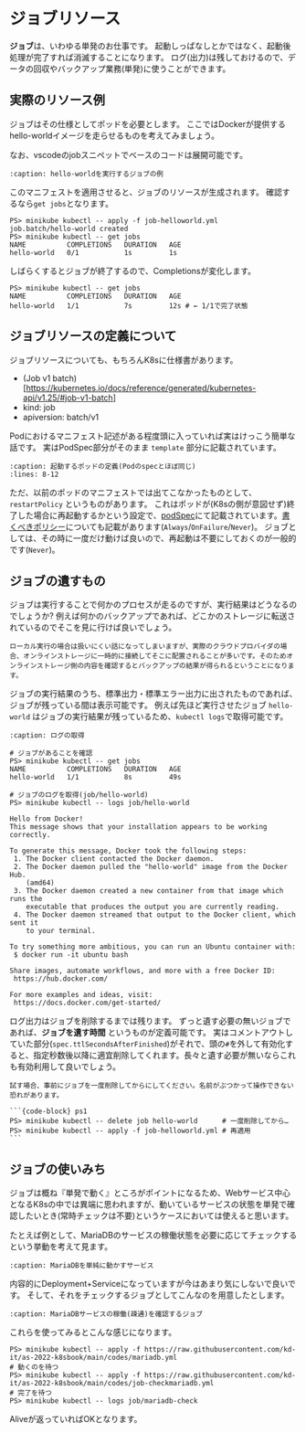 # ジョブリソース

**ジョブ**は、いわゆる単発のお仕事です。
起動しっぱなしとかではなく、起動後処理が完了すれば消滅することになります。
ログ(出力)は残しておけるので、データの回収やバックアップ業務(単発)に使うことができます。

## 実際のリソース例

ジョブはその仕様としてポッドを必要とします。
ここではDockerが提供するhello-worldイメージを走らせるものを考えてみましょう。

なお、vscodeのjobスニペットでベースのコードは展開可能です。

```{literalinclude} codes/job-helloworld.yml
:caption: hello-worldを実行するジョブの例
```

このマニフェストを適用させると、ジョブのリソースが生成されます。
確認するなら`get jobs`となります。

```{code-block} ps1
PS> minikube kubectl -- apply -f job-helloworld.yml
job.batch/hello-world created
PS> minikube kubectl -- get jobs
NAME          COMPLETIONS   DURATION   AGE
hello-world   0/1           1s         1s
```

しばらくするとジョブが終了するので、Completionsが変化します。

```{code-block} ps1
PS> minikube kubectl -- get jobs
NAME          COMPLETIONS   DURATION   AGE
hello-world   1/1           7s         12s # ← 1/1で完了状態
```

## ジョブリソースの定義について

ジョブリソースについても、もちろんK8sに仕様書があります。

* (Job v1 batch)[https://kubernetes.io/docs/reference/generated/kubernetes-api/v1.25/#job-v1-batch]
* kind: job
* apiversion: batch/v1

Podにおけるマニフェスト記述がある程度頭に入っていれば実はけっこう簡単な話です。
実はPodSpec部分がそのまま `template` 部分に記載されています。

```{literalinclude} codes/job-helloworld.yml
:caption: 起動するポッドの定義(Podのspecとほぼ同じ)
:lines: 8-12
```

ただ、以前のポッドのマニフェストでは出てこなかったものとして、 `restartPolicy` というものがあります。
これはポッドが(K8sの側が意図せず)終了した場合に再起動するかという設定で、[podSpec](https://kubernetes.io/docs/reference/generated/kubernetes-api/v1.25/#podspec-v1-core)にて記載されています。[書くべきポリシー](https://kubernetes.io/docs/concepts/workloads/pods/pod-lifecycle/#restart-policy)についても記載があります(`Always`/`OnFailure`/`Never`)。
ジョブとしては、その時に一度だけ動けば良いので、再起動は不要にしておくのが一般的です(`Never`)。

## ジョブの遺すもの

ジョブは実行することで何かのプロセスが走るのですが、実行結果はどうなるのでしょうか?
例えば何かのバックアップであれば、どこかのストレージに転送されているのでそこを見に行けば良いでしょう。

```{hint}
ローカル実行の場合は扱いにくい話になってしまいますが、実際のクラウドプロバイダの場合、オンラインストレージに一時的に接続してそこに配置されることが多いです。そのためオンラインストレージ側の内容を確認するとバックアップの結果が得られるということになります。
```

ジョブの実行結果のうち、標準出力・標準エラー出力に出されたものであれば、ジョブが残っている間は表示可能です。
例えば先ほど実行させたジョブ `hello-world` はジョブの実行結果が残っているため、`kubectl logs`で取得可能です。

```{code-block} ps1
:caption: ログの取得

# ジョブがあることを確認
PS> minikube kubectl -- get jobs
NAME          COMPLETIONS   DURATION   AGE
hello-world   1/1           8s         49s

# ジョブのログを取得(job/hello-world)
PS> minikube kubectl -- logs job/hello-world

Hello from Docker!
This message shows that your installation appears to be working correctly.

To generate this message, Docker took the following steps:
 1. The Docker client contacted the Docker daemon.
 2. The Docker daemon pulled the "hello-world" image from the Docker Hub.
    (amd64)
 3. The Docker daemon created a new container from that image which runs the
    executable that produces the output you are currently reading.
 4. The Docker daemon streamed that output to the Docker client, which sent it
    to your terminal.

To try something more ambitious, you can run an Ubuntu container with:
 $ docker run -it ubuntu bash

Share images, automate workflows, and more with a free Docker ID:
 https://hub.docker.com/

For more examples and ideas, visit:
 https://docs.docker.com/get-started/
```

ログ出力はジョブを削除するまでは残ります。
ずっと遺す必要の無いジョブであれば、**ジョブを遺す時間** というものが定義可能です。
実はコメントアウトしていた部分(`spec.ttlSecondsAfterFinished`)がそれで、頭の`#`を外して有効化すると、指定秒数後以降に適宜削除してくれます。長々と遺す必要が無いならこれも有効利用して良いでしょう。

````{hint}
試す場合、事前にジョブを一度削除してからにしてください。名前がぶつかって操作できない恐れがあります。

```{code-block} ps1
PS> minikube kubectl -- delete job hello-world      # 一度削除してから…
PS> minikube kubectl -- apply -f job-helloworld.yml # 再適用
```
````

## ジョブの使いみち

ジョブは概ね『単発で動く』ところがポイントになるため、Webサービス中心となるK8sの中では異端に思われますが、動いているサービスの状態を単発で確認したいとき(常時チェックは不要)というケースにおいては使えると思います。

たとえば例として、MariaDBのサービスの稼働状態を必要に応じてチェックするという挙動を考えて見ます。

```{literalinclude} codes/mariadb.yml
:caption: MariaDBを単純に動かすサービス
```

内容的にDeployment+Serviceになっていますが今はあまり気にしないで良いです。
そして、それをチェックするジョブとしてこんなのを用意したとします。

```{literalinclude} codes/job-checkmariadb.yml
:caption: MariaDBサービスの稼働(疎通)を確認するジョブ
```

これらを使ってみるとこんな感じになります。

```{code-block} ps1
PS> minikube kubectl -- apply -f https://raw.githubusercontent.com/kd-it/as-2022-k8sbook/main/codes/mariadb.yml
# 動くのを待つ
PS> minikube kubectl -- apply -f https://raw.githubusercontent.com/kd-it/as-2022-k8sbook/main/codes/job-checkmariadb.yml
# 完了を待つ
PS> minikube kubectl -- logs job/mariadb-check
```

Aliveが返っていればOKとなります。
